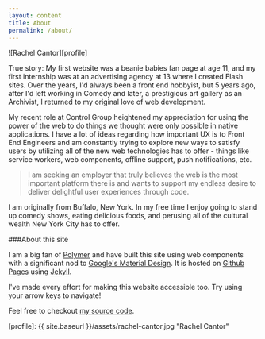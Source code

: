 ```yaml
---
layout: content
title: About
permalink: /about/
---
```


![Rachel Cantor][profile]

True story: My first website was a beanie babies fan page at age 11, and my first internship was at an advertising agency at 13 where I created Flash sites. Over the years, I'd always been a front end hobbyist, but 5 years ago, after I'd left working in Comedy and later, a prestigious art gallery as an Archivist, I returned to my original love of web development.

My recent role at Control Group heightened my appreciation for using the power of the web to do things we thought were only possible in native applications. I have a lot of ideas regarding how important UX is to Front End Engineers and am constantly trying to explore new ways to satisfy users by utilizing all of the new web technologies has to offer - things like service workers, web components, offline support, push notifications, etc. 

>I am seeking an employer that truly believes the web is the most important platform there is and wants to support my endless desire to deliver delightful user experiences through code.

I am originally from Buffalo, New York. In my free time I enjoy going to stand up comedy shows, eating delicious foods, and perusing all of the cultural wealth New York City has to offer.

###About this site

I am a big fan of [Polymer][1] and have built this site using web components with a significant nod to [Google's Material Design][2]. It is hosted on [Github Pages][3] using [Jekyll][4].

I've made every effort for making this website accessible too. Try using your arrow keys to navigate!

Feel free to checkout [my source code][5].

[1]: https://www.polymer-project.org
[2]: https://www.google.com/design/
[3]: https://pages.github.com
[4]: http://www.jekyllrb.com
[5]: https://github.com/rachelslurs/rachelslurs.github.com

[profile]: {{ site.baseurl }}/assets/rachel-cantor.jpg "Rachel Cantor"
